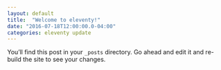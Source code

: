 ```yaml
---
layout: default
title:  "Welcome to eleventy!"
date: "2016-07-18T12:00:00.0-04:00"
categories: eleventy update
---
```

You’ll find this post in your `_posts` directory. Go ahead and edit it and re-build the site to see your changes.
